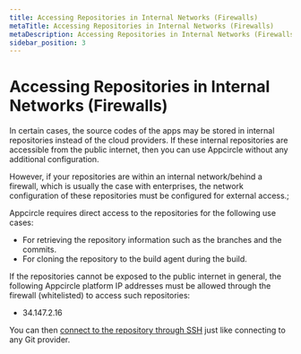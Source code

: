 ```yaml
---
title: Accessing Repositories in Internal Networks (Firewalls)
metaTitle: Accessing Repositories in Internal Networks (Firewalls)
metaDescription: Accessing Repositories in Internal Networks (Firewalls)
sidebar_position: 3
---
```

# Accessing Repositories in Internal Networks (Firewalls)

In certain cases, the source codes of the apps may be stored in internal repositories instead of the cloud providers. If these internal repositories are accessible from the public internet, then you can use Appcircle without any additional configuration.

However, if your repositories are within an internal network/behind a firewall, which is usually the case with enterprises, the network configuration of these repositories must be configured for external access.;

Appcircle requires direct access to the repositories for the following use cases:

* For retrieving the repository information such as the branches and the commits.
* For cloning the repository to the build agent during the build.

If the repositories cannot be exposed to the public internet in general, the following Appcircle platform IP addresses must be allowed through the firewall (whitelisted) to access such repositories:

* 34.147.2.16

You can then [connect to the repository through SSH](../build/adding-a-build-profile/#connect-your-repository) just like connecting to any Git provider.
